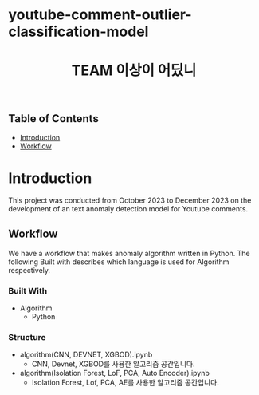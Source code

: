 # youtube-comment-outlier-classification-model

<h1 align="center"> TEAM 이상이 어딨니 </h1> <br>

## Table of Contents

- [Introduction](#introduction)
- [Workflow](#workflow)

# Introduction

This project was conducted from October 2023 to December 2023 on the development of an text anomaly detection model for Youtube comments.

## Workflow

We have a workflow that makes anomaly algorithm written in Python. The following Built with describes which language is used for Algorithm respectively.

### Built With

  * Algorithm
    * Python
      
### Structure

  * algorithm(CNN, DEVNET, XGBOD).ipynb
     * CNN, Devnet, XGBOD를 사용한 알고리즘 공간입니다.
  * algorithm(Isolation Forest, LoF, PCA, Auto Encoder).ipynb
     * Isolation Forest, Lof, PCA, AE를 사용한 알고리즘 공간입니다.
    
